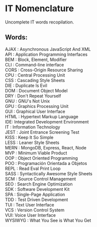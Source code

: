 # IT Nomenclature
Uncomplete IT words recopilation.

## Words:
AJAX : Asynchronous JavaScript And XML   
API : Application Programming Interfaces   
BEM : Block, Element, Modifier   
CLI : Command-line interface   
CORS : Cross-Origin Resource Sharing   
CPU : Central Processing Unit   
CSS : Cascading Style Sheets   
DIE : Duplicate Is Evil   
DOM : Document Object Model   
DRY : Don't Repeat Yourself   
GNU : GNU's Not Unix   
GPU : Graphics Processing Unit   
GUI : Graphical User Interface   
HTML : Hypertext Markup Language   
IDE: Integrated Development Environment   
IT : Information Technology   
JEST : Joint Entrance Screening Test   
KISS : Keep It So Simple   
LESS : Leaner Style Sheets   
MERN : MongoDB, Express, React, Node   
MVP : Mínimum Viable Product   
OOP : Object Oriented Programming   
POO : Programación Orientada a Objetos   
REPL : Read Eval Print Loop   
SASS : Syntactically Awesome Style Sheets   
SCM : Source Control Management   
SEO : Search Engine Optimization   
SDK : Software Development Kit   
SPA : Single-Page Application   
TDD : Test Driven Development   
TUI : Text User Interface   
VCS : Version Control System   
VUI: Voice User Interface   
WYSIWYG : What You See is What You Get   
